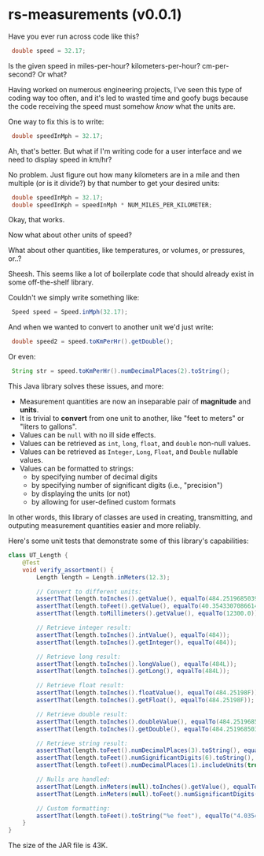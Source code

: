 # rs-measurements (v0.0.1)

Have you ever run across code like this?

``` java
 double speed = 32.17;
```

Is the given speed in miles-per-hour? kilometers-per-hour? cm-per-second? Or what?

Having worked on numerous engineering projects, I've seen this type of coding way too often, and it's led to wasted time and goofy bugs because the code receiving the speed must somehow _know_ what the units are.

One way to fix this is to write:

``` java
 double speedInMph = 32.17;
```

Ah, that's better. But what if I'm writing code for a user interface and we need to display speed in km/hr?

No problem. Just figure out how many kilometers are in a mile and then multiple (or is it divide?) by that number to get your desired units:

``` java
 double speedInMph = 32.17;
 double speedInKph = speedInMph * NUM_MILES_PER_KILOMETER; 
```

Okay, that works.

Now what about other units of speed?

What about other quantities, like temperatures, or volumes, or pressures, or..?

Sheesh. This seems like a lot of boilerplate code that should already exist in some off-the-shelf library.

Couldn't we simply write something like:

``` java
 Speed speed = Speed.inMph(32.17);
```

And when we wanted to convert to another unit we'd just write:

``` java
 double speed2 = speed.toKmPerHr().getDouble();
```

Or even:

``` java
 String str = speed.toKmPerHr().numDecimalPlaces(2).toString();
```

This Java library solves these issues, and more:

* Measurement quantities are now an inseparable pair of **magnitude** and **units**.
* It is trivial to **convert** from one unit to another, like "feet to meters" or "liters to gallons".
* Values can be `null` with no ill side effects.
* Values can be retrieved as `int`, `long`, `float`, and `double` non-null values. 
* Values can be retrieved as `Integer`, `Long`, `Float`, and `Double` nullable values.
* Values can be formatted to strings:
  * by specifying number of decimal digits
  * by specifying number of significant digits (i.e., "precision")
  * by displaying the units (or not)
  * by allowing for user-defined custom formats

In other words, this library of classes are used in creating, transmitting, and outputing measurement quantities easier and more reliably.

Here's some unit tests that demonstrate some of this library's capabilities:

```java
class UT_Length {
    @Test
    void verify_assortment() {
        Length length = Length.inMeters(12.3);

        // Convert to different units:
        assertThat(length.toInches().getValue(), equalTo(484.251968503937));
        assertThat(length.toFeet().getValue(), equalTo(40.3543307086614));
        assertThat(length.toMillimeters().getValue(), equalTo(12300.0));

        // Retrieve integer result:
        assertThat(length.toInches().intValue(), equalTo(484));
        assertThat(length.toInches().getInteger(), equalTo(484));

        // Retrieve long result:
        assertThat(length.toInches().longValue(), equalTo(484L));
        assertThat(length.toInches().getLong(), equalTo(484L));

        // Retrieve float result:
        assertThat(length.toInches().floatValue(), equalTo(484.25198F));
        assertThat(length.toInches().getFloat(), equalTo(484.25198F));

        // Retrieve double result:
        assertThat(length.toInches().doubleValue(), equalTo(484.251968503937));
        assertThat(length.toInches().getDouble(), equalTo(484.251968503937));

        // Retrieve string result:
        assertThat(length.toFeet().numDecimalPlaces(3).toString(), equalTo("40.354"));
        assertThat(length.toFeet().numSignificantDigits(6).toString(), equalTo("40.3543"));
        assertThat(length.toFeet().numDecimalPlaces(1).includeUnits(true).toString(), equalTo("40.4 ft"));

        // Nulls are handled:
        assertThat(Length.inMeters(null).toInches().getValue(), equalTo(null));
        assertThat(Length.inMeters(null).toFeet().numSignificantDigits(2).toString(), equalTo(""));

        // Custom formatting:
        assertThat(length.toFeet().toString("%e feet"), equalTo("4.035433e+01 feet"));
    }
}
```

The size of the JAR file is 43K.
